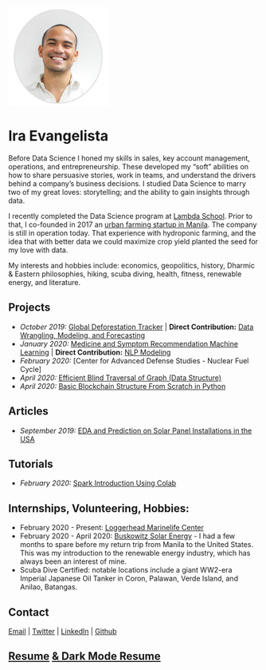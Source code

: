 <img src="profilepic1.png" alt="Ira Evangelista" width="200" height="200">

# Ira Evangelista

Before Data Science I honed my skills in sales, key account management, operations, and entrepreneurship. These developed my “soft” abilities on how to share persuasive stories, work in teams, and understand the drivers behind a company’s business decisions. I studied Data Science to marry two of my great loves: storytelling; and the ability to gain insights through data. 

I recently completed the Data Science program at [Lambda School](https://lambdaschool.com/). Prior to that, I co-founded in 2017 an [urban farming startup in Manila](https://www.eaturbangreens.com).  The company is still in operation today.  That experience with hydroponic farming, and the idea that with better data we could maximize crop yield planted the seed for my love with data.  

My interests and hobbies include: economics, geopolitics, history, Dharmic & Eastern philosophies, hiking, scuba diving, health, fitness, renewable energy, and literature.  

## Projects
- *October 2019:* [Global Deforestation Tracker](https://github.com/build-deforestation-application) | **Direct Contribution:** [Data Wrangling, Modeling, and Forecasting](https://github.com/pragmatizt/deforestation_app/tree/master/notebooks)
- *January 2020:* [Medicine and Symptom Recommendation Machine Learning](https://github.com/Medical-Cabinet-2) | **Direct Contribution:** [NLP Modeling](https://github.com/Medical-Cabinet-2/Data-Science/blob/master/NLP_model/nlp_model_comparison.ipynb)
- *February 2020:* [Center for Advanced Defense Studies - Nuclear Fuel Cycle]
- *April 2020:* [Efficient Blind Traversal of Graph (Data Structure)](https://github.com/pragmatizt/Blind-Graph-Traversal)  
- *April 2020:* [Basic Blockchain Structure From Scratch in Python](https://github.com/pragmatizt/Blockchain-Challenge)  

## Articles
- *September 2019:* [EDA and Prediction on Solar Panel Installations in the USA](https://medium.com/@evangelista.ira/the-state-of-solar-a-bright-future-cf98eeb6b8df)

## Tutorials
- *February 2020:* [Spark Introduction Using Colab](https://colab.research.google.com/drive/1AnuR9z_6YQY1v-UytY6pzPmq2ls5kCHy?usp=sharing)

## Internships, Volunteering, Hobbies:
- February 2020 - Present: [Loggerhead Marinelife Center](https://marinelife.org/)
- February 2020 - April 2020: [Buskowitz Solar Energy](https://www.buskowitz.com/) - I had a few months to spare before my return trip from Manila to the United States.  This was my introduction to the renewable energy industry, which has always been an interest of mine.
- Scuba Dive Certified: notable locations include a giant WW2-era Imperial Japanese Oil Tanker in Coron, Palawan, Verde Island, and Anilao, Batangas.

## Contact
[Email](mailto:evangelista.ira@gmail.com) | [Twitter](https://twitter.com/pragmatizt) | [LinkedIn](https://www.linkedin.com/in/ira-evangelista-13356b13/)  | [Github](https://github.com/pragmatizt/)


## [Resume](https://drive.google.com/file/d/1n5m7MWhwqGt6iJZZ-Jsw-QB7TPWmtIaF/view?usp=sharing) [& Dark Mode Resume](https://drive.google.com/file/d/148HW0m6HWLfY_EMbbJQbfqoou2yWuf7N/view?usp=sharing)
